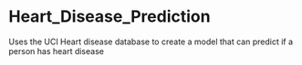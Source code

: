 # Heart_Disease_Prediction
Uses the UCI Heart disease database to create a model that can predict if a person has heart disease
